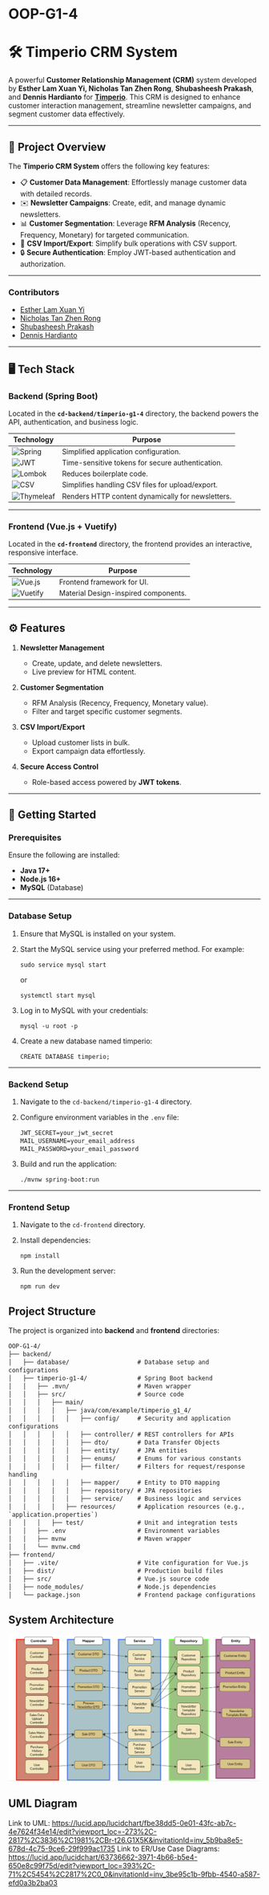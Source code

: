 # OOP-G1-4
# 🛠️ Timperio CRM System

A powerful **Customer Relationship Management (CRM)** system developed by **Esther Lam Xuan Yi, Nicholas Tan Zhen Rong**, **Shubasheesh Prakash**, and **Dennis Hardianto** for **[Timperio](https://www.timperio.co/)**. This CRM is designed to enhance customer interaction management, streamline newsletter campaigns, and segment customer data effectively.

---

## 🌟 **Project Overview**

The **Timperio CRM System** offers the following key features:
- 📋 **Customer Data Management**: Effortlessly manage customer data with detailed records.
- ✉️ **Newsletter Campaigns**: Create, edit, and manage dynamic newsletters.
- 📊 **Customer Segmentation**: Leverage **RFM Analysis** (Recency, Frequency, Monetary) for targeted communication.
- 📂 **CSV Import/Export**: Simplify bulk operations with CSV support.
- 🔒 **Secure Authentication**: Employ JWT-based authentication and authorization.

---

### Contributors

- [Esther Lam Xuan Yi](https://github.com/developerlxy)
- [Nicholas Tan Zhen Rong](https://github.com/nicamanas)
- [Shubasheesh Prakash](https://github.com/Shubhash007)
- [Dennis Hardianto](https://github.com/DennisH18)

---

## 🖥️ **Tech Stack**

### Backend (Spring Boot)  
Located in the **`cd-backend/timperio-g1-4`** directory, the backend powers the API, authentication, and business logic.

| **Technology**           | **Purpose**                                               |
|--------------------------|----------------------------------------------------------|
| ![Spring](https://img.shields.io/badge/Spring-Boot-6DB33F?logo=spring&logoColor=white) | Simplified application configuration.                  |
| ![JWT](https://img.shields.io/badge/JWT-Authentication-000000?logo=jsonwebtokens&logoColor=white) | Time-sensitive tokens for secure authentication.     |
| ![Lombok](https://img.shields.io/badge/Lombok-Annotation-FF9E0F?logo=lombok&logoColor=white) | Reduces boilerplate code.                             |
| ![CSV](https://img.shields.io/badge/Apache-Commons%20CSV-9cf?logo=apache&logoColor=white) | Simplifies handling CSV files for upload/export.      |
| ![Thymeleaf](https://img.shields.io/badge/Thymeleaf-Dynamic%20Rendering-005F7E?logo=thymeleaf&logoColor=white) | Renders HTTP content dynamically for newsletters.     |

---

### Frontend (Vue.js + Vuetify)
Located in the **`cd-frontend`** directory, the frontend provides an interactive, responsive interface.

| **Technology**           | **Purpose**                                               |
|--------------------------|----------------------------------------------------------|
| ![Vue.js](https://img.shields.io/badge/Vue.js-JavaScript-4FC08D?logo=vue.js&logoColor=white) | Frontend framework for UI.                           |
| ![Vuetify](https://img.shields.io/badge/Vuetify-UI%20Library-1867C0?logo=vuetify&logoColor=white) | Material Design-inspired components.                 |

---

## ⚙️ **Features**

1. **Newsletter Management**  
   - Create, update, and delete newsletters.
   - Live preview for HTML content.

2. **Customer Segmentation**  
   - RFM Analysis (Recency, Frequency, Monetary value).
   - Filter and target specific customer segments.

3. **CSV Import/Export**  
   - Upload customer lists in bulk.  
   - Export campaign data effortlessly.

4. **Secure Access Control**  
   - Role-based access powered by **JWT tokens**.

---

## 🚀 **Getting Started**

### Prerequisites
Ensure the following are installed:
- **Java 17+**
- **Node.js 16+**
- **MySQL** (Database)

---

### Database Setup

1. Ensure that MySQL is installed on your system.
2. Start the MySQL service using your preferred method. For example:


    ```
    sudo service mysql start
    ```
    or
    ```
    systemctl start mysql
    ```

3. Log in to MySQL with your credentials:
    ```
    mysql -u root -p
    ```
4. Create a new database named timperio:
    ```
    CREATE DATABASE timperio;
    ```

---

### Backend Setup

1. Navigate to the `cd-backend/timperio-g1-4` directory.
2. Configure environment variables in the `.env` file:
   ```env
   JWT_SECRET=your_jwt_secret
   MAIL_USERNAME=your_email_address
   MAIL_PASSWORD=your_email_password
    ```
3. Build and run the application:

   ```
   ./mvnw spring-boot:run
   ```
---
    
### Frontend Setup

1. Navigate to the `cd-frontend` directory.
2. Install dependencies:

   ```
   npm install
   ```
3. Run the development server:

    ```
   npm run dev
   ```

## **Project Structure**

The project is organized into **backend** and **frontend** directories:

```plaintext
OOP-G1-4/
├── backend/
│   ├── database/                   # Database setup and configurations
│   ├── timperio-g1-4/              # Spring Boot backend
│   │   ├── .mvn/                   # Maven wrapper
│   │   ├── src/                    # Source code
│   │   │   ├── main/
│   │   │   │   ├── java/com/example/timperio_g1_4/
│   │   │   │   │   ├── config/     # Security and application configurations
│   │   │   │   │   ├── controller/ # REST controllers for APIs
│   │   │   │   │   ├── dto/        # Data Transfer Objects
│   │   │   │   │   ├── entity/     # JPA entities
│   │   │   │   │   ├── enums/      # Enums for various constants
│   │   │   │   │   ├── filter/     # Filters for request/response handling
│   │   │   │   │   ├── mapper/     # Entity to DTO mapping
│   │   │   │   │   ├── repository/ # JPA repositories
│   │   │   │   │   ├── service/    # Business logic and services
│   │   │   │   ├── resources/      # Application resources (e.g., `application.properties`)
│   │   │   ├── test/               # Unit and integration tests
│   │   ├── .env                    # Environment variables
│   │   ├── mvnw                    # Maven wrapper
│   │   └── mvnw.cmd
├── frontend/
│   ├── .vite/                      # Vite configuration for Vue.js
│   ├── dist/                       # Production build files
│   ├── src/                        # Vue.js source code
│   ├── node_modules/               # Node.js dependencies
│   └── package.json                # Frontend package configurations

```

## **System Architecture**

![Alt Text](frontend/src/assets/SystemArchitecture.png)


## **UML Diagram**

Link to UML: https://lucid.app/lucidchart/fbe38dd5-0e01-43fc-ab7c-4e7624f34e14/edit?viewport_loc=-273%2C-2817%2C3836%2C1981%2CBr-t26.G1X5K&invitationId=inv_5b9ba8e5-678d-4c75-9ce6-29f999ac1735
Link to ER/Use Case Diagrams: https://lucid.app/lucidchart/63736662-3971-4b66-b5e4-650e8c99f75d/edit?viewport_loc=393%2C-71%2C5454%2C2817%2C0_0&invitationId=inv_3be95c1b-9fbb-4540-a587-efd0a3b2ba03
